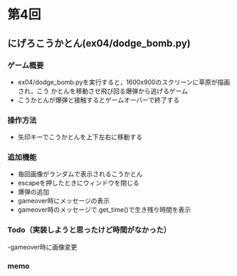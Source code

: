 # 第4回
## にげろこうかとん(ex04/dodge_bomb.py)
### ゲーム概要
- ex04/dodge_bomb.pyを実行すると，1600x900のスクリーンに草原が描画され，こう
かとんを移動させ飛び回る爆弾から逃げるゲーム
- こうかとんが爆弾と接触するとゲームオーバーで終了する
### 操作方法
- 矢印キーでこうかとんを上下左右に移動する
### 追加機能
- 毎回画像がランダムで表示されるこうかとん
- escapeを押したときにウィンドウを閉じる
- 爆弾の追加
- gameover時にメッセージの表示
- gameover時のメッセージで.get_time()で生き残り時間を表示
### Todo（実装しようと思ったけど時間がなかった）
-gameover時に画像変更
### memo
